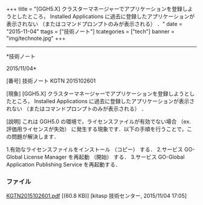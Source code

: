 ﻿+++
title = "[GGH5.X] クラスターマネージャーでアプリケーションを登録しようとしたところ， Installed Applications に過去に登録したアプリケーションが表示されない （またはコマンドプロンプトのみが表示される） ．"
date = "2015-11-04"
ttags = ["技術ノート"]
tcategories = ["tech"]
banner = "img/technote.jpg"
+++

-----------------------------------------------------------------------------------------------------------------------------

*技術ノート

2015/11/04*


[番号]
技術ノート KGTN 2015102601

[現象]
[GGH5.X]
クラスターマネージャーでアプリケーションを登録しようとしたところ，
Installed Applications に過去に登録したアプリケーションが表示されない
（またはコマンドプロンプトのみが表示される） ．

[説明]
これは GGH5.0 の環境で，ライセンスファイルが有効でない場合 （ex.
評価用ライセンスが失効）
に発生する現象です．以下の手順を行うことで，この問題が解決します．

1.有効なライセンスファイルをインストール （コピー） する．
2.サービス GO-Global License Manager を再起動 （開始） する．
3.サービス GO-Global Application Publishing Service を再起動する．


### ファイル

 
 


[KGTN2015102601.pdf](http://techreport.kitasp.net/attachments/download/2336/KGTN2015102601.pdf)
 [(60.8 KB)] [kitasp 技術センター, 2015/11/04
17:05]


 


 

